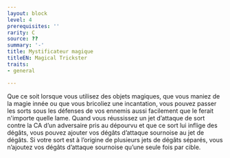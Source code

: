 ```yaml
---
layout: block
level: 4
prerequisites: ''
rarity: C
source: ??
summary: '-'
title: Mystificateur magique
titleEN: Magical Trickster
traits:
- general

---
```


<p>Que ce soit lorsque vous utilisez des objets magiques, que vous maniez de la magie innée ou que vous bricoliez une incantation, vous pouvez passer les sorts sous les défenses de vos ennemis aussi facilement que le ferait n'importe quelle lame. Quand vous réussissez un jet d’attaque de sort contre la CA d’un adversaire pris au dépourvu et que ce sort lui inflige des dégâts, vous pouvez ajouter vos dégâts d’attaque sournoise au jet de dégâts. Si votre sort est à l’origine de plusieurs jets de dégâts séparés, vous n’ajoutez vos dégâts d’attaque sournoise qu’une seule fois par cible.</p>